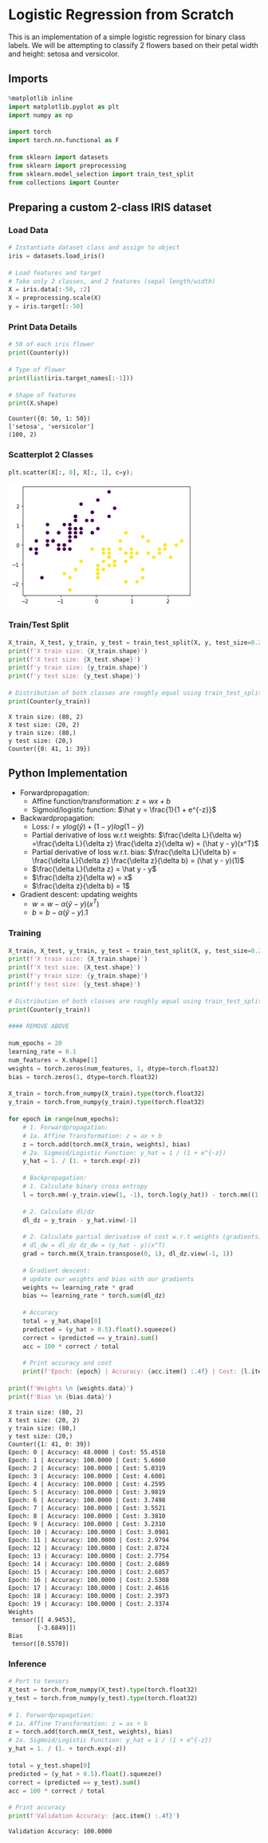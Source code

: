
# Logistic Regression from Scratch

This is an implementation of a simple logistic regression for binary class labels. We will be attempting to classify 2 flowers based on their petal width and height: setosa and versicolor.

## Imports


```python
%matplotlib inline
import matplotlib.pyplot as plt
import numpy as np

import torch
import torch.nn.functional as F

from sklearn import datasets
from sklearn import preprocessing
from sklearn.model_selection import train_test_split
from collections import Counter
```

## Preparing a custom 2-class IRIS dataset

### Load Data


```python
# Instantiate dataset class and assign to object
iris = datasets.load_iris()

# Load features and target
# Take only 2 classes, and 2 features (sepal length/width)
X = iris.data[:-50, :2]
X = preprocessing.scale(X)
y = iris.target[:-50] 
```

### Print Data Details


```python
# 50 of each iris flower
print(Counter(y))

# Type of flower
print(list(iris.target_names[:-1]))

# Shape of features
print(X.shape)
```

    Counter({0: 50, 1: 50})
    ['setosa', 'versicolor']
    (100, 2)


### Scatterplot 2 Classes


```python
plt.scatter(X[:, 0], X[:, 1], c=y);
```


![png](fromscratch_logistic_regression_files/fromscratch_logistic_regression_10_0.png)


### Train/Test Split


```python
X_train, X_test, y_train, y_test = train_test_split(X, y, test_size=0.2)
print(f'X train size: {X_train.shape}')
print(f'X test size: {X_test.shape}')
print(f'y train size: {y_train.shape}')
print(f'y test size: {y_test.shape}')

# Distribution of both classes are roughly equal using train_test_split function
print(Counter(y_train))
```

    X train size: (80, 2)
    X test size: (20, 2)
    y train size: (80,)
    y test size: (20,)
    Counter({0: 41, 1: 39})


## Python Implementation
- Forwardpropagation:
    - Affine function/transformation: $z = wx + b$
    - Sigmoid/logistic function: $\hat y = \frac{1}{1 + e^{-z}}$
- Backwardpropagation:
    - Loss: $l = ylog(\hat y) + (1-y) log (1 - \hat y)$
    - Partial derivative of loss w.r.t weights: $\frac{\delta L}{\delta w} =\frac{\delta L}{\delta z} \frac{\delta z}{\delta w} = (\hat y - y)(x^T)$
    - Partial derivative of loss w.r.t. bias: $\frac{\delta L}{\delta b} = \frac{\delta L}{\delta z} \frac{\delta z}{\delta b} = (\hat y - y)(1)$
    - $\frac{\delta L}{\delta z} = \hat y - y$
    - $\frac{\delta z}{\delta w} = x$
    - $\frac{\delta z}{\delta b} = 1$
- Gradient descent: updating weights
    - $w = w - \alpha (\hat y - y)(x^T)$
    - $b = b - \alpha (\hat y - y).1$


### Training


```python
X_train, X_test, y_train, y_test = train_test_split(X, y, test_size=0.2)
print(f'X train size: {X_train.shape}')
print(f'X test size: {X_test.shape}')
print(f'y train size: {y_train.shape}')
print(f'y test size: {y_test.shape}')

# Distribution of both classes are roughly equal using train_test_split function
print(Counter(y_train))

#### REMOVE ABOVE

num_epochs = 20
learning_rate = 0.1
num_features = X.shape[1]
weights = torch.zeros(num_features, 1, dtype=torch.float32)
bias = torch.zeros(1, dtype=torch.float32)

X_train = torch.from_numpy(X_train).type(torch.float32)
y_train = torch.from_numpy(y_train).type(torch.float32)

for epoch in range(num_epochs):        
    # 1. Forwardpropagation:
    # 1a. Affine Transformation: z = ax + b
    z = torch.add(torch.mm(X_train, weights), bias)
    # 2a. Sigmoid/Logistic Function: y_hat = 1 / (1 + e^{-z})
    y_hat = 1. / (1. + torch.exp(-z))
    
    # Backpropagation:
    # 1. Calculate binary cross entropy 
    l = torch.mm(-y_train.view(1, -1), torch.log(y_hat)) - torch.mm((1 - y_train).view(1, -1), torch.log(1 - y_hat))
    
    # 2. Calculate dl/dz
    dl_dz = y_train - y_hat.view(-1)
    
    # 2. Calculate partial derivative of cost w.r.t weights (gradients)
    # dl_dw = dl_dz dz_dw = (y_hat - y)(x^T)
    grad = torch.mm(X_train.transpose(0, 1), dl_dz.view(-1, 1))
    
    # Gradient descent:
    # update our weights and bias with our gradients
    weights += learning_rate * grad
    bias += learning_rate * torch.sum(dl_dz)

    # Accuracy
    total = y_hat.shape[0]
    predicted = (y_hat > 0.5).float().squeeze()
    correct = (predicted == y_train).sum()
    acc = 100 * correct / total 
    
    # Print accuracy and cost
    print(f'Epoch: {epoch} | Accuracy: {acc.item() :.4f} | Cost: {l.item() :.4f}')

print(f'Weights \n {weights.data}')
print(f'Bias \n {bias.data}')
```

    X train size: (80, 2)
    X test size: (20, 2)
    y train size: (80,)
    y test size: (20,)
    Counter({1: 41, 0: 39})
    Epoch: 0 | Accuracy: 48.0000 | Cost: 55.4518
    Epoch: 1 | Accuracy: 100.0000 | Cost: 5.6060
    Epoch: 2 | Accuracy: 100.0000 | Cost: 5.0319
    Epoch: 3 | Accuracy: 100.0000 | Cost: 4.6001
    Epoch: 4 | Accuracy: 100.0000 | Cost: 4.2595
    Epoch: 5 | Accuracy: 100.0000 | Cost: 3.9819
    Epoch: 6 | Accuracy: 100.0000 | Cost: 3.7498
    Epoch: 7 | Accuracy: 100.0000 | Cost: 3.5521
    Epoch: 8 | Accuracy: 100.0000 | Cost: 3.3810
    Epoch: 9 | Accuracy: 100.0000 | Cost: 3.2310
    Epoch: 10 | Accuracy: 100.0000 | Cost: 3.0981
    Epoch: 11 | Accuracy: 100.0000 | Cost: 2.9794
    Epoch: 12 | Accuracy: 100.0000 | Cost: 2.8724
    Epoch: 13 | Accuracy: 100.0000 | Cost: 2.7754
    Epoch: 14 | Accuracy: 100.0000 | Cost: 2.6869
    Epoch: 15 | Accuracy: 100.0000 | Cost: 2.6057
    Epoch: 16 | Accuracy: 100.0000 | Cost: 2.5308
    Epoch: 17 | Accuracy: 100.0000 | Cost: 2.4616
    Epoch: 18 | Accuracy: 100.0000 | Cost: 2.3973
    Epoch: 19 | Accuracy: 100.0000 | Cost: 2.3374
    Weights 
     tensor([[ 4.9453],
            [-3.6849]])
    Bias 
     tensor([0.5570])


### Inference


```python
# Port to tensors
X_test = torch.from_numpy(X_test).type(torch.float32)
y_test = torch.from_numpy(y_test).type(torch.float32)

# 1. Forwardpropagation:
# 1a. Affine Transformation: z = ax + b
z = torch.add(torch.mm(X_test, weights), bias)
# 2a. Sigmoid/Logistic Function: y_hat = 1 / (1 + e^{-z})
y_hat = 1. / (1. + torch.exp(-z))
    
total = y_test.shape[0]
predicted = (y_hat > 0.5).float().squeeze()
correct = (predicted == y_test).sum()
acc = 100 * correct / total 

# Print accuracy
print(f'Validation Accuracy: {acc.item() :.4f}')
```

    Validation Accuracy: 100.0000

